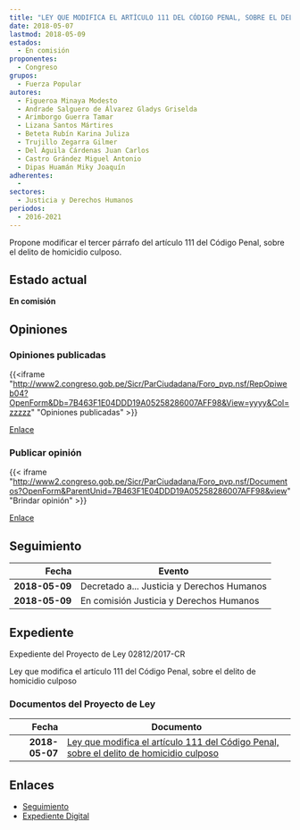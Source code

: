 ```yaml
---
title: "LEY QUE MODIFICA EL ARTÍCULO 111 DEL CÓDIGO PENAL, SOBRE EL DELITO DE HOMICIDIO CULPOSO"
date: 2018-05-07
lastmod: 2018-05-09
estados: 
  - En comisión
proponentes: 
  - Congreso
grupos: 
  - Fuerza Popular
autores: 
  - Figueroa Minaya Modesto
  - Andrade Salguero de Álvarez Gladys Griselda
  - Arimborgo Guerra Tamar
  - Lizana Santos Mártires
  - Beteta Rubín Karina Juliza
  - Trujillo Zegarra Gilmer
  - Del Águila Cárdenas Juan Carlos
  - Castro Grández Miguel Antonio
  - Dipas Huamán Miky Joaquín
adherentes: 
  - 
sectores: 
  - Justicia y Derechos Humanos
periodos: 
  - 2016-2021
---
```


Propone modificar el tercer párrafo del artículo 111 del Código Penal, sobre el delito de homicidio culposo.


## Estado actual

**En comisión**

## Opiniones

### Opiniones publicadas

{{<iframe "http://www2.congreso.gob.pe/Sicr/ParCiudadana/Foro_pvp.nsf/RepOpiweb04?OpenForm&Db=7B463F1E04DDD19A05258286007AFF98&View=yyyy&Col=zzzzz" "Opiniones publicadas" >}}

[Enlace](http://www2.congreso.gob.pe/Sicr/ParCiudadana/Foro_pvp.nsf/RepOpiweb04?OpenForm&Db=7B463F1E04DDD19A05258286007AFF98&View=yyyy&Col=zzzzz)
### Publicar opinión

{{< iframe "http://www2.congreso.gob.pe/Sicr/ParCiudadana/Foro_pvp.nsf/Documentos?OpenForm&ParentUnid=7B463F1E04DDD19A05258286007AFF98&view" "Brindar opinión" >}}

[Enlace](http://www2.congreso.gob.pe/Sicr/ParCiudadana/Foro_pvp.nsf/Documentos?OpenForm&ParentUnid=7B463F1E04DDD19A05258286007AFF98&view)

## Seguimiento

| Fecha | Evento |
|------:|--------|
| **2018-05-09** | Decretado a... Justicia y Derechos Humanos|
| **2018-05-09** | En comisión Justicia y Derechos Humanos|


## Expediente

Expediente del Proyecto de Ley 02812/2017-CR

Ley que modifica el artículo 111 del Código Penal, sobre el delito de homicidio culposo


### Documentos del Proyecto de Ley

| Fecha | Documento |
|------:|--------|
| **2018-05-07** | [Ley que modifica el artículo 111 del Código Penal, sobre el delito de homicidio culposo](http://www.leyes.congreso.gob.pe/Documentos/2016_2021/Proyectos_de_Ley_y_de_Resoluciones_Legislativas/PL0281220180507..pdf) |

## Enlaces 

- [Seguimiento](http://www2.congreso.gob.pe/Sicr/TraDocEstProc/CLProLey2016.nsf/f7fff46988ca05b1052578e100829cc7/a56b050ef4b1f4dd0525828700003bfc?OpenDocument)
- [Expediente Digital](http://www2.congreso.gob.pe/Sicr/TraDocEstProc/CLProLey2016.nsf/f7fff46988ca05b1052578e100829cc7/a56b050ef4b1f4dd0525828700003bfc?OpenDocument&Click=05257FB7005EB655.eb71d0cf91d8294e05256cdf006b5706/$Body/0.1C6C)
